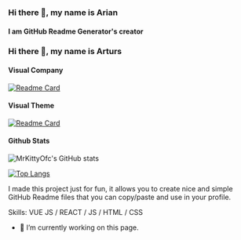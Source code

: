 ### Hi there 👋, my name is Arian
#### I am GitHub Readme Generator's creator

### Hi there 👋, my name is Arturs

#### Visual Company
[![Readme Card](https://github-readme-stats.vercel.app/api/pin/?username=VisualRoblox&repo=Roblox&theme=transparent)](https://github.com/VisualRoblox/Roblox)

#### Visual Theme
[![Readme Card](https://github-readme-stats.vercel.app/api/pin/?username=MrKittyOfc&repo=Visual-Theme&theme=transparent)](https://github.com/MrKittyOfc/Visual-Theme)

#### Github Stats
<div class="card">
  <picture>
    <source srcset="https://github-readme-stats.vercel.app/api?username=MrKittyOfc&show_icons=true&theme=transparent" media="(prefers-color-scheme: dark)" />
    <source srcset="https://github-readme-stats.vercel.app/api?username=MrKittyOfc&show_icons=true" media="(prefers-color-scheme: light), (prefers-color-scheme: no-preference)" />
    <img src="https://github-readme-stats.vercel.app/api?username=MrKittyOfc&show_icons=true" alt="MrKittyOfc's GitHub stats" />
  </picture>
</div>

[![Top Langs](https://github-readme-stats.vercel.app/api/top-langs/?username=anuraghazra&exclude_repo=github-readme-stats,anuraghazra.github.io)](https://github.com/anuraghazra/github-readme-stats)

I made this project just for fun, it allows you to create nice and simple GitHub Readme files that you can copy/paste and use in your profile.

Skills: VUE JS / REACT / JS / HTML / CSS

- 🔭 I’m currently working on this page. 
